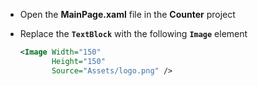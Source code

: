 
- Open the **MainPage.xaml** file in the **Counter** project
- Replace the **`TextBlock`** with the following **`Image`** element

    ```xml
    <Image Width="150"
           Height="150"
           Source="Assets/logo.png" />
    ```